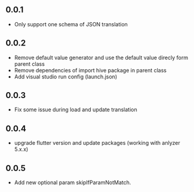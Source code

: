 ## 0.0.1

- Only support one schema of JSON translation

## 0.0.2
- Remove default value generator and use the default value direcly form parent class
- Remove dependencies of import hive package in parent class
- Add visual studio run config (launch.json)

## 0.0.3
- Fix some issue during load and update translation

## 0.0.4
- upgrade flutter version and update packages (working with anlyzer 5.x.x)


## 0.0.5
- Add new optional param skipIfParamNotMatch. 
